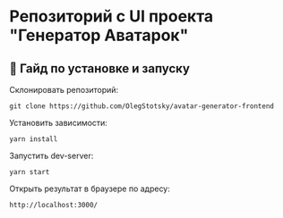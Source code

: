 # Репозиторий с UI проекта "Генератор Аватарок"

## 🔨 Гайд по установке и запуску
Склонировать репозиторий:

`git clone https://github.com/OlegStotsky/avatar-generator-frontend`

Установить зависимости: 

`yarn install`

Запустить dev-server:

`yarn start`

Открыть результат в браузере по адресу:

`http://localhost:3000/`